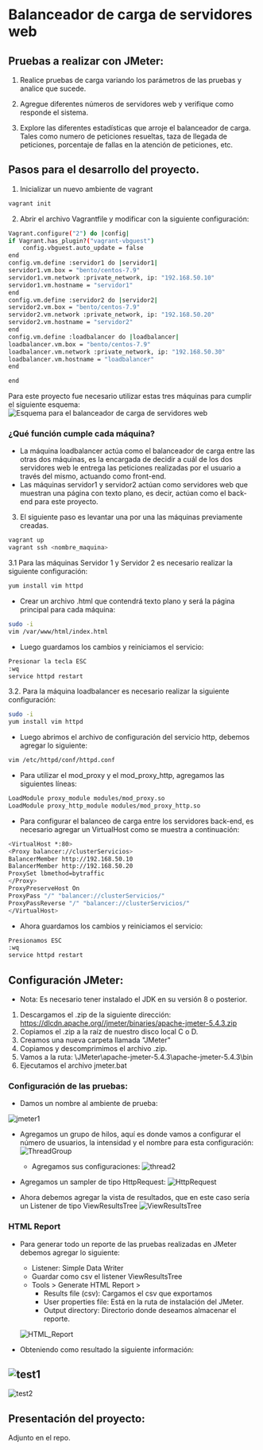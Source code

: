 # Balanceador de carga de servidores web <Apache mod_proxy_balancer>

## Pruebas a realizar con JMeter:

1. Realice pruebas de carga variando los parámetros de las pruebas y analice
que sucede.

2. Agregue diferentes números de servidores web y verifique como responde el
sistema.

3. Explore las diferentes estadísticas que arroje el balanceador de carga. Tales
como numero de peticiones resueltas, taza de llegada de peticiones, porcentaje de fallas en la atención de peticiones, etc.

## Pasos para el desarrollo del proyecto.

1. Inicializar un nuevo ambiente de vagrant

```bash
vagrant init
```
2. Abrir el archivo Vagrantfile y modificar con la siguiente configuración:

```bash
Vagrant.configure("2") do |config|
if Vagrant.has_plugin?("vagrant-vbguest")
    config.vbguest.auto_update = false 
end
config.vm.define :servidor1 do |servidor1|
servidor1.vm.box = "bento/centos-7.9"
servidor1.vm.network :private_network, ip: "192.168.50.10"
servidor1.vm.hostname = "servidor1"
end
config.vm.define :servidor2 do |servidor2|
servidor2.vm.box = "bento/centos-7.9"
servidor2.vm.network :private_network, ip: "192.168.50.20"
servidor2.vm.hostname = "servidor2"
end
config.vm.define :loadbalancer do |loadbalancer|
loadbalancer.vm.box = "bento/centos-7.9"
loadbalancer.vm.network :private_network, ip: "192.168.50.30"
loadbalancer.vm.hostname = "loadbalancer"
end

end
```
Para este proyecto fue necesario utilizar estas tres máquinas para cumplir el siguiente esquema:
![Esquema para el balanceador de carga de servidores web](Img.png)

### ¿Qué función cumple cada máquina?
* La máquina loadbalancer actúa como el balanceador de carga entre las otras dos máquinas, es la encargada de decidir a cuál
de los dos servidores web le entrega las peticiones realizadas por el usuario a través del mismo, actuando como front-end.
* Las máquinas servidor1 y servidor2 actúan como servidores web que muestran una página con texto plano, es decir, actúan como el back-end para este proyecto.

3. El siguiente paso es levantar una por una las máquinas previamente creadas.

```bash
vagrant up 
vagrant ssh <nombre_maquina>
```

3.1 Para las máquinas Servidor 1 y Servidor 2 es necesario realizar la siguiente configuración:

```bash
yum install vim httpd
```
- Crear un archivo .html que contendrá texto plano y será la página principal para cada máquina:
```bash
sudo -i
vim /var/www/html/index.html
```
- Luego guardamos los cambios y reiniciamos el servicio:

```bash
Presionar la tecla ESC
:wq
service httpd restart
```
3.2. Para la máquina loadbalancer es necesario realizar la siguiente configuración:

```bash
sudo -i
yum install vim httpd
```
- Luego abrimos el archivo de configuración del servicio http, debemos agregar lo siguiente:

```bash
vim /etc/httpd/conf/httpd.conf
```
- Para utilizar el mod_proxy y el mod_proxy_http, agregamos las siguientes líneas:

```bash
LoadModule proxy_module modules/mod_proxy.so
LoadModule proxy_http_module modules/mod_proxy_http.so
```

- Para configurar el balanceo de carga entre los servidores back-end, es necesario agregar un VirtualHost como se muestra a continuación:

```bash
<VirtualHost *:80>
<Proxy balancer://clusterServicios>
BalancerMember http://192.168.50.10
BalancerMember http://192.168.50.20
ProxySet lbmethod=bytraffic
</Proxy>
ProxyPreserveHost On
ProxyPass "/" "balancer://clusterServicios/"
ProxyPassReverse "/" "balancer://clusterServicios/"
</VirtualHost>
```
- Ahora guardamos los cambios y reiniciamos el servicio:

```bash
Presionamos ESC
:wq
service httpd restart
```
## Configuración JMeter:

- Nota: Es necesario tener instalado el JDK en su versión 8 o posterior.

1. Descargamos el .zip de la siguiente dirección: https://dlcdn.apache.org//jmeter/binaries/apache-jmeter-5.4.3.zip
2. Copiamos el .zip a la raíz de nuestro disco local C o D.
3. Creamos una nueva carpeta llamada "JMeter"
4. Copiamos y descomprimimos el archivo .zip.
5. Vamos a la ruta: \JMeter\apache-jmeter-5.4.3\apache-jmeter-5.4.3\bin
6. Ejecutamos el archivo jmeter.bat

### Configuración de las pruebas:

- Damos un nombre al ambiente de prueba:

![jmeter1](jmeter1.png)

- Agregamos un grupo de hilos, aquí es donde vamos a configurar el número de usuarios, la intensidad y el nombre para esta configuración:
![ThreadGroup](ThreadGroup.png)

     - Agregamos sus configuraciones:
     ![thread2](thread2.png)
- Agregamos un sampler de tipo HttpRequest:
![HttpRequest](sampler1.png)
- Ahora debemos agregar la vista de resultados, que en este caso sería un Listener de tipo ViewResultsTree
![ViewResultsTree](listener.png)

### HTML Report

- Para generar todo un reporte de las pruebas realizadas en JMeter debemos agregar lo siguiente:
    * Listener: Simple Data Writer
    * Guardar como csv el listener ViewResultsTree
    * Tools > Generate HTML Report >
        - Results file (csv): Cargamos el csv que exportamos
        - User properties file: Está en la ruta de instalación del JMeter.
        - Output directory: Directorio donde deseamos almacenar el reporte.
    
    ![HTML_Report](HTMLReport.png)

- Obteniendo como resultado la siguiente información:

![test1](test1.png)
----------------------------------------------------------------
![test2](test2.png)


## Presentación del proyecto:
Adjunto en el repo.